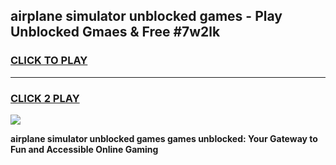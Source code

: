 
## airplane simulator unblocked games - Play Unblocked Gmaes & Free #7w2lk
<h3>
<a href="https://premium.freeplayer.one?title=airplane_simulator_unblocked_games&ref=03M">CLICK TO PLAY</a></h3>
<hr>

<h3>
<a href="https://premium.freeplayer.one?title=airplane_simulator_unblocked_games&ref=03M">CLICK 2 PLAY</a>
  
</h3>

<a href="https://premium.freeplayer.one?title=airplane_simulator_unblocked_games&ref=03M"><img src="https://clearcache.store/games.png"></a>


**airplane simulator unblocked games games unblocked: Your Gateway to Fun and Accessible Online Gaming**
